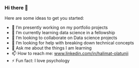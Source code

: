 ### Hi there 👋

Here are some ideas to get you started:

- 🔭 I’m presently working on my portfolio projects
- 🌱 I’m currently learning data science in a fellowship
- 👯 I’m looking to collaborate on Data science projects
- 🤔 I’m looking for help with breaking down technical concepts
- 💬 Ask me about the things I am learning
- 📫 How to reach me: www.linkedin.com/in/halimat-olatunji
- ⚡ Fun fact: I love psychology

